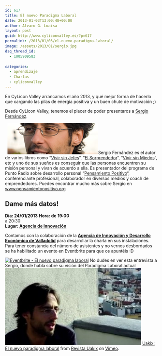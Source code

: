 ```yaml
---
id: 617
title: El nuevo Paradigma Laboral
date: 2013-01-03T13:00:48+00:00
author: Alvaro G. Loaisa
layout: post
guid: http://www.cyliconvalley.es/?p=617
permalink: /2013/01/03/el-nuevo-paradigma-laboral/
image: /assets/2013/01/sergio.jpg
dsq_thread_id:
  - 1005909583

categories:
  - aprendizaje
  - Charlas
  - cyliconvalley
---
```

En CyLicon Valley arrancamos el año 2013, y qué mejor forma de hacerlo que cargando las pilas de energía positiva y un buen chute de motivación  ;)

Desde CyLicon Valley, tenemos el placer de poder presentaros a <a href="http://www.pensamientopositivo.org/" target="_blank">Sergio Fernández</a>.

   <img class="size-full wp-image-618 alignleft" title="SERGIO_BLOG" src="/assets/2013/01/SERGIO_BLOG.jpg" alt="" width="300" height="103" />Sergio Fernández es el autor de varios libros como &#8220;<a href="http://vivirsinjefe.es/" target="_blank">Vivir sin Jefes</a>&#8220;, &#8220;<a href="http://www.pensamientopositivo.org/el-sorprendedor/" target="_blank">El Sorprendedor</a>&#8220;, &#8220;<a href="http://www.vivirsinmiedos.com/" target="_blank">Vivir sin Miedos</a>&#8220;, etc y uno de sus sueños es conseguir que las personas encuentren su misión personal y vivan de acuerdo a ella. Es presentador del programa de Punto Radio sobre desarrollo personal &#8220;<a href="http://www.pensamientopositivo.org/" target="_blank">Pensamiento Positivo</a>&#8220;, conferenciante profesional, colaborador en diversos medios y coach de emprendedores. Puedes encontrar mucho más sobre Sergio en <a href="http://www.pensamientopositivo.org/" target="_blank">www.pensamientopositivo.org</a>

<div>
  <h2>
    Dame más datos!
  </h2>
  
  <p>
    <strong>Día: 24/01/2013</strong> <strong>Hora: de</strong> <strong>19:00<br /> </strong> a 20:30<br /> <strong>Lugar: <strong><a href="http://www.valladolidadelante.es/lang/agencia/?refbol=agencia&refsec=agencia_donde-estamos" target="_blank">Agencia de Innovación</a></strong></strong>
  </p>
</div>

<div>
  Contamos con la colaboración de la <strong><a href="http://www.valladolidadelante.es/lang/agencia/?refbol=agencia&refsec=agencia_donde-estamos" target="_blank">Agencia de Innovación y Desarrollo Económico de Valladolid</a></strong> para desarrollar la charla en sus instalaciones. Para tener constancia del número de asistentes y no vernos desbordados se ha habilitado un evento en Eventbrite para que os apuntéis :D
</div>

<a href="http://www.eventbrite.com/event/5130557636?ref=ebtnebtckt" target="_blank"><img src="http://www.eventbrite.com/custombutton?eid=5130557636" alt="Eventbrite - El nuevo paradigma laboral" /></a> No dudes en ver esta entrevista a Sergio, donde habla sobre su visión del Paradigma Laboral actual <a href="https://vimeo.com/29933267" target="_blank"><img class="alignnone wp-image-627" title="sergio" src="/assets/2013/01/sergio-300x168.jpg" alt="" width="450" height="253" /></a> [Uakix: El nuevo paradigma laboral](http://vimeo.com/29933267) from [Revista Uakix](http://vimeo.com/uakixtv) on [Vimeo](http://vimeo.com).